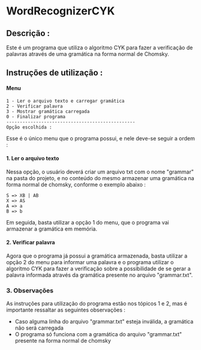 # WordRecognizerCYK
## **Descrição :**
Este é um programa que utiliza o algoritmo CYK para fazer a verificação de palavras através de uma gramática na forma normal de Chomsky.

## **Instruções de utilização :**

#### Menu
```
1 - Ler o arquivo texto e carregar gramática
2 - Verificar palavra
3 - Mostrar gramática carregada
0 - Finalizar programa
------------------------------------------------
Opção escolhida : 
```
Esse é o único menu que o programa possui, e nele deve-se seguir a ordem :

#### 1. Ler o arquivo texto
Nessa opção, o usuário deverá criar um arquivo txt com o nome "grammar" na pasta do projeto, e no conteúdo do mesmo armazenar uma gramática na forma normal de chomsky, conforme o exemplo abaixo :
```
S => XB | AB
X => AS
A => a
B => b 
```
Em seguida, basta utilizar a opção 1 do menu, que o programa vai armazenar a gramática em memória.

#### 2. Verificar palavra
Agora que o programa já possui a gramática armazenada, basta utilizar a opção 2 do menu para informar uma palavra e o programa utilizar o algoritmo CYK para fazer a verificação sobre a possibilidade de se gerar a palavra informada através da gramática presente no arquivo "grammar.txt".

### 3. Observações
As instruções para utilização do programa estão nos tópicos 1 e 2, mas é importante ressaltar as seguintes observações :
- Caso alguma linha do arquivo "grammar.txt" esteja inválida, a gramática não será carregada
- O programa só funciona com a gramática do arquivo "grammar.txt" presente na forma normal de chomsky
